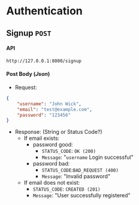 # Authentication

## Signup `POST`
#### API
```
http://127.0.0.1:8000/signup
```
#### Post Body (_Json_)
- Request:
```Json
{
    "username": "John Wick",
    "email": "test@example.com",
    "password": "123456"
}
```
- Response: (String or Status Code?)
    - If email exists:
        - password good: 
            - `STATUS_CODE`: `OK (200)`  
            - `Message`: "`username` Login successful"
        - password bad:
            - `STATUS_CODE`:`BAD_REQUEST (400)` 
            - `Message`: "Invalid password"
    - If email does not exist: 
        - `STATUS_CODE`: `CREATED (201)` 
        - `Message`: "User successfully registered"

